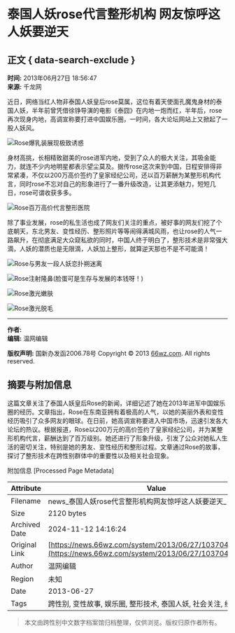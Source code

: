 # 泰国人妖rose代言整形机构 网友惊呼这人妖要逆天

## 正文 { data-search-exclude }


**时间:** 2013年06月27日 18:56:47  
**来源:** 千龙网  

近日，网络当红人物非泰国人妖皇后rose莫属，这位有着天使面孔魔鬼身材的泰国人妖，半年前曾凭借徐铮导演的电影《泰囧》在内地一炮而红，半年后，rose再次现身内地，高调宣称要打进中国娱乐圈，一时间，各大论坛网站上又掀起了一股人妖风。

![Rose爆乳装展现极致诱惑](http://www.people.com.cn/h/pic/20130627/35/15153514550686125651.jpg)

身材高挑，长相精致甜美的rose进军内地，受到了众人的极大关注，其吸金能力，就连不少内地明星都表示望尘莫及。据传rose这次来到中国，日程安排得非常紧凑，不仅以200万高价签约了皇家经纪公司，还以百万薪酬为某整形机构代言，同时rose不忘对自己的形象进行了一番升级改造，让其更添魅力，短短几日，rose可谓收获多多。

![Rose百万高价代言整形医院](http://www.people.com.cn/h/pic/20130627/67/8107233139706200627.jpg)

除了事业发展，rose的私生活也成了网友们关注的重点，被好事的网友们挖了个底朝天，东北男友、变性经历、整形照片等等闹得满城风雨，也让rose的人气一路飙升，在彻底满足大众窥私欲的同时，中国人终于明白了，整形技术是非常强大滴，人妖的潜质也是无限滴，人妖加上整形，就算逆天那也不是不可能滴！

![Rose与男友一段人妖恋扑朔迷离](http://www.people.com.cn/h/pic/20130627/39/2489636271868990379.jpg)

![Rose注射隆鼻(脸蛋可是生存与发展的本钱呀！)](http://www.people.com.cn/h/pic/20130627/50/12512665573655535234.jpg)

![Rose激光嫩肤](http://www.people.com.cn/h/pic/20130627/27/11927654803491454947.jpg)

![Rose激光脱毛](http://www.people.com.cn/h/pic/20130627/63/7996331683374978355.jpg)

---

**作者:**  
**编辑:** 温网编辑  

**版权声明:** 国新办发函2006.78号 Copyright © 2013 [66wz.com](https://www.66wz.com). All rights reserved.

## 摘要与附加信息

<!-- tcd_abstract -->
这篇文章关注了泰国人妖皇后Rose的新闻，详细记述了她在2013年进军中国娱乐圈的经历。文章指出，Rose在东南亚拥有着极高的人气，以她的美丽外表和变性经历吸引了众多网友的眼球。在日前，她高调宣称要进入中国市场，迅速引发各大论坛的热议。根据报道，Rose以200万元的高价签约了皇家经纪公司，并为某整形机构代言，薪酬达到了百万级别。她还进行了形象升级，引发了公众对她私人生活的密切关注，特别是她的男友、变性经历和整形过程。文章通过Rose的故事，探讨了整形技术在跨性别群体中的重要性以及相关社会现象。
<!-- tcd_abstract_end -->

附加信息 [Processed Page Metadata]

| Attribute       | Value                                  |
|-----------------|----------------------------------------|
| Filename        | news_泰国人妖rose代言整形机构网友惊呼这人妖要逆天_-_新闻.md                             |
| Size            | 2120 bytes                           |
| Archived Date   | 2024-11-12 14:16:24                             |
| Original Link   | [https://news.66wz.com/system/2013/06/27/103704007.shtml](https://news.66wz.com/system/2013/06/27/103704007.shtml)                       |
| Author          | 温网编辑                               |
| Region          | 未知                               |
| Date            | 2013-06-27                                 |
| Tags            | 跨性别, 变性故事, 娱乐圈, 整形技术, 泰国人妖, 社会关注, 经历分享                                 |
>
> 本文由跨性别中文数字档案馆归档整理，仅供浏览。版权归原作者所有。
>